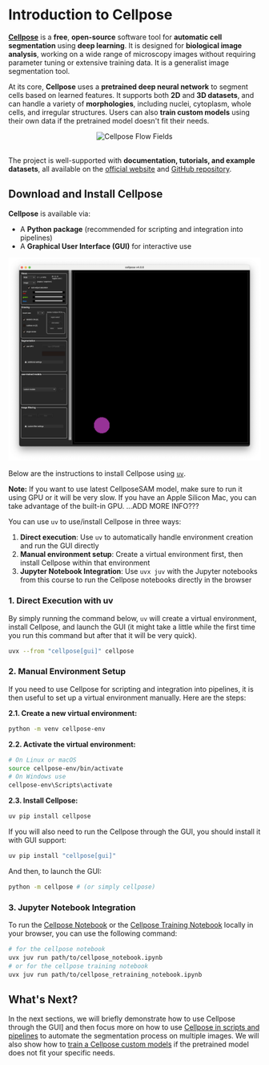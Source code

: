 # Introduction to Cellpose

[**Cellpose**](https://www.cellpose.org) is a **free**, **open-source** software tool for **automatic cell segmentation** using **deep learning**. It is designed for **biological image analysis**, working on a wide range of microscopy images without requiring parameter tuning or extensive training data. It is a generalist image segmentation tool.

At its core, **Cellpose** uses a **pretrained deep neural network** to segment cells based on learned features. It supports both **2D** and **3D datasets**, and can handle a variety of **morphologies**, including nuclei, cytoplasm, whole cells, and irregular structures. Users can also **train custom models** using their own data if the pretrained model doesn't fit their needs.

<div align="center">
    <img src="https://media.springernature.com/full/springer-static/image/art%3A10.1038%2Fs41592-020-01018-x/MediaObjects/41592_2020_1018_Fig1_HTML.png?as=webp" alt="Cellpose Flow Fields" width="600">
</div>

<br>

The project is well-supported with **documentation, tutorials, and example datasets**, all available on the [official website](https://www.cellpose.org) and [GitHub repository](https://github.com/MouseLand/cellpose).

## Download and Install Cellpose

**Cellpose** is available via:

* A **Python package** (recommended for scripting and integration into pipelines)
* A **Graphical User Interface (GUI)** for interactive use

<div align="center">
    <img src="../../../_static/images/cellpose/starting_window.png" alt="Cellpose GUI" width="600">
</div>

Below are the instructions to install Cellpose using [`uv`](https://docs.astral.sh/uv/).

<p class="alert alert-warning">
    <strong>Note:</strong> If you want to use latest CellposeSAM model, make sure to run it using GPU or it will be very slow. If you have an Apple Silicon Mac, you can take advantage of the built-in GPU.
    ...ADD MORE INFO???
</p>

You can use `uv` to use/install Cellpose in three ways:

1. **Direct execution**: Use `uv` to automatically handle environment creation and run the GUI directly
2. **Manual environment setup**: Create a virtual environment first, then install Cellpose within that environment
3. **Jupyter Notebook Integration**: Use `uvx juv` with the Jupyter notebooks from this course to run the Cellpose notebooks directly in the browser

### 1. Direct Execution with uv

By simply running the command below, `uv` will create a virtual environment, install Cellpose, and launch the GUI (it might take a little while the first time you run this command but after that it will be very quick).

```bash
uvx --from "cellpose[gui]" cellpose
```

### 2. Manual Environment Setup

If you need to use Cellpose for scripting and integration into pipelines, it is then useful to set up a virtual environment manually. Here are the steps:

**2.1. Create a new virtual environment:**

```bash
python -m venv cellpose-env
```

**2.2. Activate the virtual environment:**

```bash
# On Linux or macOS
source cellpose-env/bin/activate
# On Windows use 
cellpose-env\Scripts\activate
```

**2.3. Install Cellpose:**

```bash
uv pip install cellpose
```

If you will also need to run the Cellpose through the GUI, you should install it with GUI support:

```bash
uv pip install "cellpose[gui]"
```

And then, to launch the GUI:

```bash
python -m cellpose # (or simply cellpose)
```

### 3. Jupyter Notebook Integration

To run the [Cellpose Notebook](cellpose_notebook.ipynb) or the [Cellpose Training Notebook](cellpose_retraining_notebook.ipynb) locally in your browser, you can use the following command:

```bash
# for the cellpose notebook
uvx juv run path/to/cellpose_notebook.ipynb
# or for the cellpose training notebook
uvx juv run path/to/cellpose_retraining_notebook.ipynb
```

## What's Next?

In the next sections, we will briefly demonstrate how to use Cellpose through the GUI] and then focus more on how to use [Cellpose in scripts and pipelines](cellpose_notebook.ipynb) to automate the segmentation process on multiple images. We will also show how to [train a Cellpose custom models](cellpose_retraining_notebook.ipynb) if the pretrained model does not fit your specific needs.
